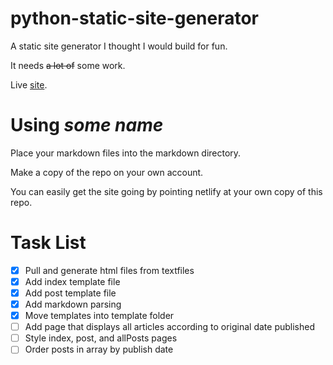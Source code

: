 # python-static-site-generator

A static site generator I thought I would build for fun.  

It needs ~~a lot of~~ some  work.

Live [site](https://python-static-test.netlify.app/).

# Using *some name*
Place your markdown files into the markdown directory.

Make a copy of the repo on your own account. 

You can easily get the site going by pointing netlify at your own copy of this repo.

# Task List
- [X] Pull and generate html files from textfiles
- [X] Add index template file
- [X] Add post template file
- [X] Add markdown parsing
- [X] Move templates into template folder
- [ ] Add page that displays all articles according to original date published
- [ ] Style index, post, and allPosts pages
- [ ] Order posts in array by publish date
